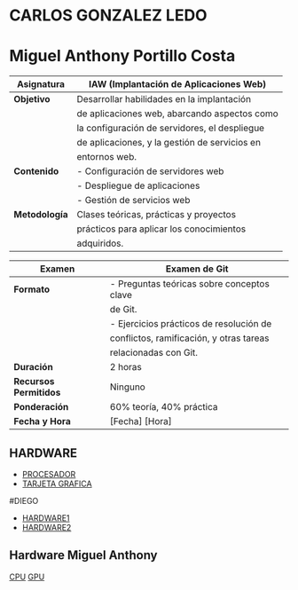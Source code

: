 # CARLOS GONZALEZ LEDO
# Miguel Anthony Portillo Costa

| Asignatura                                | IAW (Implantación de Aplicaciones Web)      |
|-------------------------------------------|----------------------------------------------|
| **Objetivo**                              | Desarrollar habilidades en la implantación  |
|                                           | de aplicaciones web, abarcando aspectos como  |
|                                           | la configuración de servidores, el despliegue |
|                                           | de aplicaciones, y la gestión de servicios en|
|                                           | entornos web.                                |
| **Contenido**                             | - Configuración de servidores web           |
|                                           | - Despliegue de aplicaciones                |
|                                           | - Gestión de servicios web                  |
| **Metodología**                           | Clases teóricas, prácticas y proyectos      |
|                                           | prácticos para aplicar los conocimientos    |
|                                           | adquiridos.                                 |

| Examen                                    | Examen de Git                                |
|-------------------------------------------|----------------------------------------------|
| **Formato**                               | - Preguntas teóricas sobre conceptos clave  |
|                                           |   de Git.                                    |
|                                           | - Ejercicios prácticos de resolución de     |
|                                           |   conflictos, ramificación, y otras tareas  |
|                                           |   relacionadas con Git.                     |
| **Duración**                              | 2 horas                                      |
| **Recursos Permitidos**                   | Ninguno                                      |
| **Ponderación**                           | 60% teoría, 40% práctica                    |
| **Fecha y Hora**                          | [Fecha] [Hora]                               |


## HARDWARE

* [PROCESADOR](https://github.com/DJCARLOX/git_examen/blob/main/hardware/hardware1.md)
* [TARJETA GRAFICA](https://github.com/DJCARLOX/git_examen/blob/main/hardware/hardware2.md)

#DIEGO 
* [HARDWARE1](hardware/hardware1DGC)
* [HARDWARE2](hardware/hardware2DGC)

## Hardware Miguel Anthony
[CPU](hardware/hardware1MA.md)
[GPU](hardware/hardware2MA.md)
